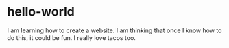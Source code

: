 # hello-world
I am learning how to create a website.
I am thinking that once I know how to do this, it could be fun.
I really love tacos too.
